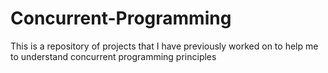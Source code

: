 # Concurrent-Programming
This is a repository of projects that I have previously worked on to help me to understand concurrent programming principles
